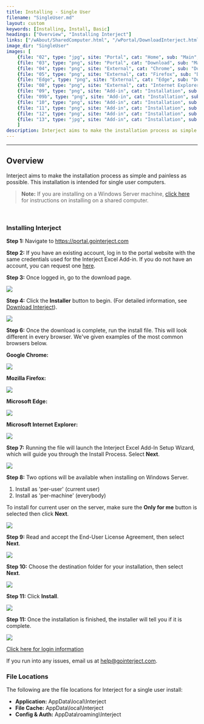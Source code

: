 ```yaml
---
title: Installing - Single User
filename: "SingleUser.md"
layout: custom
keywords: [Installing, Install, Basic]
headings: ["Overview", "Installing Interject"]
links: ["/wAbout/SharedComputer.html", "/wPortal/DownloadInterject.html", "https://portal.gointerject.com/login.html", "/wPortal/DownloadInterject.html", "https://portal.gointerject.com/invite.html?mode=create", "/wAbout/Logging-In.html#before-using-interject-heres-how-to-login", "mailto:help@gointerject.com"]
image_dir: "SingleUser"
images: [
    {file: "02", type: "jpg", site: "Portal", cat: "Home", sub: "Main", report: "", ribbon: "", config: ""}, 
    {file: "03", type: "png", site: "Portal", cat: "Download", sub: "Main", report: "", ribbon: "", config: ""}, 
    {file: "04", type: "png", site: "External", cat: "Chrome", sub: "Download", report: "", ribbon: "", config: ""}, 
    {file: "05", type: "png", site: "External", cat: "Firefox", sub: "Download", report: "", ribbon: "", config: ""}, 
    {file: "Edge", type: "png", site: "External", cat: "Edge", sub: "Download", report: "", ribbon: "", config: ""}, 
    {file: "08", type: "png", site: "External", cat: "Internet Explorer", sub: "Download", report: "", ribbon: "", config: ""}, 
    {file: "09", type: "png", site: "Add-in", cat: "Installation", sub: "Setup Wizard", report: "", ribbon: "", config: ""}, 
    {file: "09b", type: "png", site: "Add-in", cat: "Installation", sub: "Installation Type", report: "", ribbon: "", config: ""}, 
    {file: "10", type: "png", site: "Add-in", cat: "Installation", sub: "End-User License Agreement", report: "", ribbon: "", config: ""}, 
    {file: "11", type: "png", site: "Add-in", cat: "Installation", sub: "Select Installation Folder", report: "", ribbon: "", config: ""}, 
    {file: "12", type: "png", site: "Add-in", cat: "Installation", sub: "Ready to Install", report: "", ribbon: "", config: ""}, 
    {file: "13", type: "jpg", site: "Add-in", cat: "Installation", sub: "Completed Install", report: "", ribbon: "", config: ""}
    ]
description: Interject aims to make the installation process as simple and painless as possible. This installation is intended for single user computers.
---
```

* * *

## Overview

Interject aims to make the installation process as simple and painless as possible. This installation is intended for single user computers.

<blockquote class=highlight_note>
<b>Note:</b> If you are installing on a Windows Server machine, <a href="https://docs.gointerject.com/wAbout/SharedComputer.html">click here</a> for instructions on installing on a shared computer.
</blockquote>
<br>

### Installing Interject

**Step 1:** Navigate to <a target="blank" href="https://portal.gointerject.com/login.html">https://portal.gointerject.com</a>

**Step 2:** If you have an existing account, log in to the portal website with the same credentials used for the Interject Excel Add-in. If you do not have an account, you can request one [here](https://portal.gointerject.com/invite.html?mode=create).

**Step 3:** Once logged in, go to the download page.

![](/images/SingleUser/02.jpg)
<br>

**Step 4:** Click the **Installer** button to begin. (For detailed information, see [Download Interject](/wPortal/DownloadInterject.html)).

![](/images/SingleUser/03.png)
<br>

**Step 6:** Once the download is complete, run the install file. This will look different in every browser. We've given examples of the most common browsers below.

**Google Chrome:**

![](/images/SingleUser/04.png)
<br>

**Mozilla Firefox:**

![](/images/SingleUser/05.png)
<br>

**Microsoft Edge:**

![](/images/SingleUser/Edge.png)
<br>

**Microsoft Internet Explorer:**

![](/images/SingleUser/08.png)
<br>

**Step 7:** Running the file will launch the Interject Excel Add-In Setup Wizard, which will guide you through the Install Process. Select **Next**.

![](/images/SingleUser/09.png)
<br>

**Step 8:** Two options will be available when installing on Windows Server.

1. Install as 'per-user' (current user)
2. Install as 'per-machine' (everybody)

To install for current user on the server, make sure the **Only for me** button is selected then click **Next**.

![](/images/SingleUser/09b.png)
<br>

**Step 9:** Read and accept the End-User License Agreement, then select **Next**.

![](/images/SingleUser/10.png)
<br>

**Step 10:** Choose the destination folder for your installation, then select **Next**.

![](/images/SingleUser/11.png)
<br>

**Step 11:** Click **Install**.

![](/images/SingleUser/12.png)
<br>

**Step 11:** Once the installation is finished, the installer will tell you if it is complete.

![](/images/SingleUser/13.png)

[Click here for login information](/wAbout/Logging-In.html)

If you run into any issues, email us at [help@gointerject.com](mailto:help@gointerject.com).

### File Locations

The following are the file locations for Interject for a single user install:

- **Application:** AppData\local\Interject
- **File Cache:** AppData\local\Interject
- **Config & Auth:** AppData\roaming\Interject
